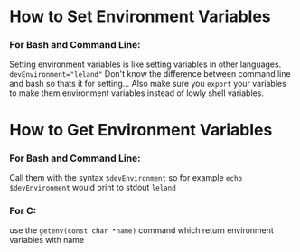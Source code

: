 # How to Set Environment Variables

### For Bash and Command Line:
Setting environment variables is like setting variables in other languages.
`devEnvironment="leland"`
Don't know the difference between command line and bash so thats it for 
setting...
Also make sure you `export` your variables to make them environment variables
instead of lowly shell variables.

# How to Get Environment Variables
### For Bash and Command Line:
Call them with the syntax `$devEnvironment`
so for example
`echo $devEnvironment`
would print to stdout
`leland`

### For C:
use the `getenv(const char *name)` command which return environment variables
with name 
